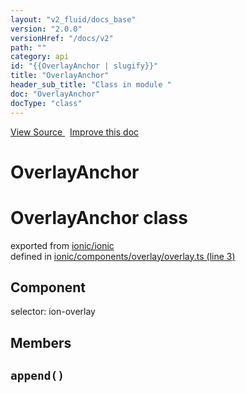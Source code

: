 ```yaml
---
layout: "v2_fluid/docs_base"
version: "2.0.0"
versionHref: "/docs/v2"
path: ""
category: api
id: "{{OverlayAnchor | slugify}}"
title: "OverlayAnchor"
header_sub_title: "Class in module "
doc: "OverlayAnchor"
docType: "class"
---
```



<div class="improve-docs">
  <a href='http://github.com/driftyco/ionic2/tree/master/ionic/components/overlay/overlay.ts#L2'>
    View Source
  </a>
  &nbsp;
  <a href='http://github.com/driftyco/ionic2/edit/master/ionic/components/overlay/overlay.ts#L2'>
    Improve this doc
  </a>
</div>




<h1 class="api-title">

  OverlayAnchor



</h1>







<h1 class="class export">OverlayAnchor <span class="type">class</span></h1>
<p class="module">exported from <a href='undefined'>ionic/ionic</a><br/>
defined in <a href="https://github.com/driftyco/ionic2/tree/master/ionic/components/overlay/overlay.ts#L3-L30">ionic/components/overlay/overlay.ts (line 3)</a>
</p>
<h2>Component</h2>
  <span>selector: ion-overlay</span>


## Members

<div id="append"></div>
<h2>
  <code>append()</code>

</h2>












